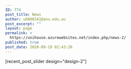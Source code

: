 ```yaml
---
ID: 774
post_title: News
author: u6808341@anu.edu.au
post_excerpt: ""
layout: page
permalink: >
  https://unihouse.azurewebsites.net/index.php/news-2/
published: true
post_date: 2020-09-19 02:43:26
---
```

<!-- wp:shortcode -->
[recent_post_slider design="design-2"]
<!-- /wp:shortcode -->
